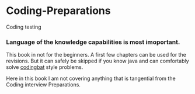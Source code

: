 # Coding-Preparations
Coding testing

### Language of the knowledge capabilities is most imoportant.

This book in not for the beginners. A first few chapters can be used for the revisions. But it can safely be skipped if you know java and can comfortably solve [codingbat](http://codingbat.com/java) style problems.

Here in this book I am not covering anything that is tangential from the Coding interview Preparations.